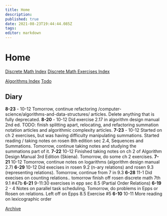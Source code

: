 ```yaml
---
title: Home
description: 
published: true
date: 2021-08-23T19:44:44.085Z
tags: 
editor: markdown
---
```


# Home
[Discrete Math Index](/mathematics/discrete-mathematics/index)
[Discrete Math Exercises Index](/mathematics/discrete-mathematics/problems-and-examples/index)

[Algorithms Index](/computer-science/algorithms-and-data-structures)
[Todo](/todo)

## Diary
**8-23** - 10-12 Tomorrow, continue refactoring /computer-science/algorithms-and-data-structures/ articles. Delete anything that is fully deprecated.
**8-20** - 10-12 Did exercise 2.17 in algorithm design manual 2nd ed. TODO: finish splitting apart, relocating, and refactoring summation notation articles and algorithmic complexity articles.
**7-23** - 10-12 Started on ch 2 exercises, but was having difficulty manipulating summations. Started reading / taking notes on rosen 8th edition sec 2.4, Sequences and Summations. Tomorrow, continue taking notes and studying the summations part of it. 
**7-22** 10-12 Finished taking notes on ch 2 of Algorithm Design Manual 3rd Edition (Skiena). Tomorrow, do some ch 2 exercises.
**7-21** 10-12 Tomorrow, continue notes on logarithms (algorithm design manual 2.7)
**6-29** 10-12 Did execises in rosen 9.2 (n-ary relations) and rosen 9.3 (representing relations). Tomorrow, continue from 7 in 9.3
**6-28** 11-1 Did execises on counting relations.. tomorrow finish off rosen discrete math 7th 9.1 #47b
**6-21** 9-11:30 exercises in epp sec 8.5 (Partial Order Relations)
**6-19** 2 - 4 Notes on parallel task scheduling. Tomorrow, do problems in Epps or Rosen on relations. Left off on Epps 8.5 Exercise #5 
**6-10** 10-11 More reading on lexicographic order

[Archive](/journal-archive)